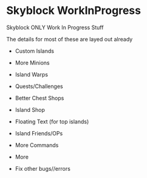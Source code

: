 # Skyblock WorkInProgress

Skyblock ONLY Work In Progress Stuff

The details for most of these are layed out already

- Custom Islands
- More Minions
- Island Warps
- Quests/Challenges
- Better Chest Shops
- Island Shop
- Floating Text (for top islands)
- Island Friends/OPs
- More Commands
- More

- Fix other bugs//errors